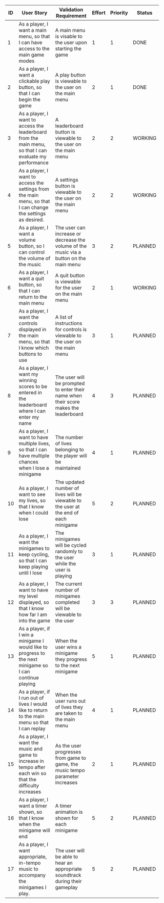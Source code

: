 | ID | User Story                                                                                                   | Validation Requirement                                                                  | Effort | Priority | Status  |
|----|--------------------------------------------------------------------------------------------------------------|-----------------------------------------------------------------------------------------|--------|----------|---------|
| 1  | As a player, I want a main menu, so that I can have access to the main game modes                            | A main menu is visable to the user upon starting the game                               | 1      | 1        | DONE |
| 2  | As a player, I want a clickable play button, so that I can begin the game                                    | A play button is viewable to the user on the main menu                                  | 2      | 1        | DONE |
| 3  | As a player, I want to access the leaderboard from the main menu, so that I can evaluate my performance      | A leaderboard button is viewable to the user on the main menu                           | 2      | 2        | WORKING |
| 4  | As a player, I want to access the settings from the main menu, so that I can change the settings as desired. | A settings button is viewable to the user on the main menu                              | 2      | 2        | WORKING |
| 5  | As a player, I want a volume button, so I can control the volume of the music                                | The user can increase or decrease the volume of the music via a button on the main menu | 3      | 2        | PLANNED |
| 6  | As a player, I want a quit button, so that I can return to the main menu                                     | A quit button is viewable for the user on the main menu                                 | 2      | 1        | WORKING |
| 7  | As a player, I want the controls displayed in the main menu, so that I know which buttons to use             | A list of instructions for controls is viewable to the user on the main menu            | 3      | 1        | PLANNED |
| 8  | As a player, I want my winning scores to be entered in the leaderboard where I can enter my name             | The user will be prompted to enter their name when their score makes the leaderboard    | 4      | 3        | PLANNED |
| 9  | As a player, I want to have multiple lives, so that I can have multiple chances when I lose a minigame       | The number of lives belonging to the player will be maintained                          | 4      | 1        | PLANNED |
| 10 | As a player, I want to see my lives, so that I know when I could lose                                        | The updated number of lives will be viewable to the user at the end of each minigame    | 5      | 2        | PLANNED |
| 11 | As a player, I want the minigames to keep cycling, so that I can keep playing until I lose                   | The minigames will be cycled randomly to the user while the user is playing             | 3      | 1        | PLANNED |
| 12 | As a player, I want to have my level displayed, so that I know how far I am into the game                    | The current number of minigames completed will be viewable to the user                  | 3      | 3        | PLANNED |
| 13 | As a player, if I win a minigame I would like to progress to the next minigame so I can continue playing     | When the user wins a minigame they progress to the next minigame                        | 5      | 1        | PLANNED |
| 14 | As a player, if I run out of lives I would like to return to the main menu so that I can replay              | When the user runs out of lives they are taken to the main menu                         | 4      | 1        | PLANNED |
| 15 | As a player, I want the music and game to increase in tempo after each win so that the difficulty increases  | As the user progresses from game to game, the music tempo parameter increases           | 2      | 1        | PLANNED |
| 16 | As a player, I want a timer shown, so that I know when the minigame will end                                 | A timer animation is shown for each minigame                                            | 5      | 2        | PLANNED |
|  17  | As a player, I want appropriate, in-tempo music to accompany the minigames I play.                           | The user will be able to hear an appropriate soundtrack during their gameplay           | 5      | 2        | PLANNED |
